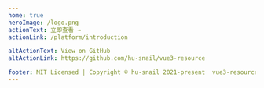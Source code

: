 ```yaml
---
home: true
heroImage: /logo.png
actionText: 立即查看 →
actionLink: /platform/introduction

altActionText: View on GitHub
altActionLink: https://github.com/hu-snail/vue3-resource

footer: MIT Licensed | Copyright © hu-snail 2021-present  vue3-resource
---
```

